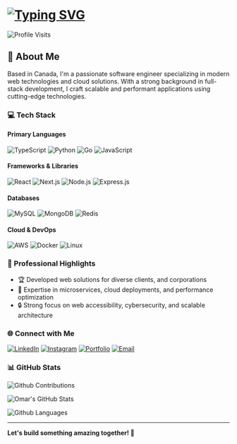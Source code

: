 # [![Typing SVG](https://readme-typing-svg.herokuapp.com?font=Fira+Code&pause=1000&width=435&lines=Hi+there!+%F0%9F%91%8B+I'm+Omar;Software+Engineer+%F0%9F%9B%A0%EF%B8%8F;Full-Stack+Developer+%F0%9F%9A%80)](https://git.io/typing-svg)

![Profile Visits](https://komarev.com/ghpvc/?username=omalk98&label=Profile%20views&color=0e75b6&style=for-the-badge)

## 🚀 About Me
Based in Canada, I'm a passionate software engineer specializing in modern web technologies and cloud solutions. With a strong background in full-stack development, I craft scalable and performant applications using cutting-edge technologies.

### 💻 Tech Stack

#### Primary Languages
![TypeScript](https://img.shields.io/badge/TypeScript-007ACC?style=for-the-badge&logo=typescript&logoColor=white)
![Python](https://img.shields.io/badge/Python-3776AB?style=for-the-badge&logo=python&logoColor=white)
![Go](https://img.shields.io/badge/Go-00ADD8?style=for-the-badge&logo=go&logoColor=white)
![JavaScript](https://img.shields.io/badge/JavaScript-F7DF1E?style=for-the-badge&logo=javascript&logoColor=black)

#### Frameworks & Libraries
![React](https://img.shields.io/badge/React-61DAFB?style=for-the-badge&logo=react&logoColor=black)
![Next.js](https://img.shields.io/badge/Next.js-000000?style=for-the-badge&logo=next.js&logoColor=white)
![Node.js](https://img.shields.io/badge/Node.js-43853D?style=for-the-badge&logo=node.js&logoColor=white)
![Express.js](https://img.shields.io/badge/Express.js-404D59?style=for-the-badge&logo=express&logoColor=white)

#### Databases
![MySQL](https://img.shields.io/badge/MySQL-4479A1?style=for-the-badge&logo=mysql&logoColor=white)
![MongoDB](https://img.shields.io/badge/MongoDB-4EA94B?style=for-the-badge&logo=mongodb&logoColor=white)
![Redis](https://img.shields.io/badge/Redis-DC382D?style=for-the-badge&logo=redis&logoColor=white)

#### Cloud & DevOps
![AWS](https://img.shields.io/badge/AWS-232F3E?style=for-the-badge&logo=amazon-web-services&logoColor=white)
![Docker](https://img.shields.io/badge/Docker-2496ED?style=for-the-badge&logo=docker&logoColor=white)
![Linux](https://img.shields.io/badge/Linux-FCC624?style=for-the-badge&logo=linux&logoColor=black)

### 💼 Professional Highlights
- 🏆 Developed web solutions for diverse clients, and corporations
- 🚀 Expertise in microservices, cloud deployments, and performance optimization
- 🔒 Strong focus on web accessibility, cybersecurity, and scalable architecture

### 🌐 Connect with Me
[![LinkedIn](https://img.shields.io/badge/LinkedIn-0077B5?style=for-the-badge&logo=linkedin&logoColor=white)](https://linkedin.com/in/omalk98)
[![Instagram](https://img.shields.io/badge/Instagram-C13584?style=for-the-badge&logo=instagram&logoColor=white)](https://instagram.com/omar_010751)
[![Portfolio](https://img.shields.io/badge/Portfolio-4285F4?style=for-the-badge&logo=google-chrome&logoColor=white)](https://omalk98.com)
[![Email](https://img.shields.io/badge/Email-EA4335?style=for-the-badge&logo=gmail&logoColor=white)](mailto:omalk298@gmail.com)

### 📊 GitHub Stats
  
![Github Contributions](https://streak-stats.demolab.com?user=omalk98&theme=react&hide_border=true)

![Omar's GitHub Stats](https://github-readme-stats.vercel.app/api?username=omalk98&theme=react&show_icons=true&hide_border=true)

![Github Languages](https://github-readme-stats.vercel.app/api/top-langs/?username=omalk98&layout=compact&theme=react&hide_border=true)

---
**Let's build something amazing together! 🚀**
